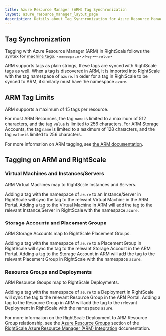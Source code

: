 ```yaml
---
title: Azure Resource Manager (ARM) Tag Synchronization
layout: azure_resource_manager_layout_page
description: Details about Tag Synchronization for Azure Resource Manager (ARM)
---
```


## Tag Synchronization

Tagging with Azure Resource Manager (ARM) in RightScale follows the syntax for [machine tags](../../../cm/rs101/tagging.html#machine-tags-vs--raw-tags-machine-tags): `<namespace>:<key>=<value>`

ARM supports tags as plain strings, these tags are synced with RightScale tags as well.
When a tag is discovered in ARM, it is imported into RightScale with the tag namespace of `azure`. 
In order for a tag in RightScale to be synced to ARM, it similarly must have the namespace `azure`.

## ARM Tag Limits

ARM supports a maximum of 15 tags per resource.

For most ARM Resources, the tag `name` is limited to a maximum of 512 characters, and the tag `value` is limited to 256 characters.
For ARM Storage Accounts, the tag `name` is limited to a maximum of 128 characters, and the tag `value` is limited to 256 characters.

For more information on ARM tagging, see [the ARM documentation](https://docs.microsoft.com/en-us/azure/azure-resource-manager/resource-group-using-tags).

## Tagging on ARM and RightScale

### Virtual Machines and Instances/Servers

ARM Virtual Machines map to RightScale Instances and Servers.

Adding a tag with the namespace of `azure` to an Instance/Server in RightScale will sync the tag to the relevant Virtual Machine in the ARM Portal.
Adding a tag to the Virtual Machine in ARM will add the tag to the relevant Instance/Server in RightScale with the namespace `azure`.

### Storage Accounts and Placement Groups

ARM Storage Accounts map to RightScale Placement Groups. 

Adding a tag with the namespace of `azure` to a Placement Group in RightScale will sync the tag to the relevant Storage Account in the ARM Portal.
Adding a tag to the Storage Account in ARM will add the tag to the relevant Placement Group in RightScale with the namespace `azure`.

### Resource Groups and Deployments

ARM Resource Groups map to RightScale Deployments.

Adding a tag with the namespace of `azure` to a Deployment in RightScale will sync the tag to the relevant Resource Group in the ARM Portal.
Adding a tag to the Resource Group in ARM will add the tag to the relevant Deployment in RightScale with the namespace `azure`.

For more information on the RightScale Deployment to ARM Resource Group relationship, see the [Azure Resource Groups](./resources.html#azure-resource-groups) section of the [RightScale Azure Resource Manager (ARM) Integration](./resources.html) documentation.